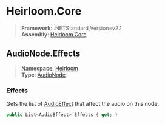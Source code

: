 # Heirloom.Core

> **Framework**: .NETStandard,Version=v2.1  
> **Assembly**: [Heirloom.Core][0]  

## AudioNode.Effects

> **Namespace**: [Heirloom][0]  
> **Type**: [AudioNode][1]  

### Effects

Gets the list of [AudioEffect][2] that affect the audio on this node.

```cs
public List<AudioEffect> Effects { get; }
```

[0]: ../../../Heirloom.Core.md
[1]: ../AudioNode.md
[2]: ../AudioEffect.md
